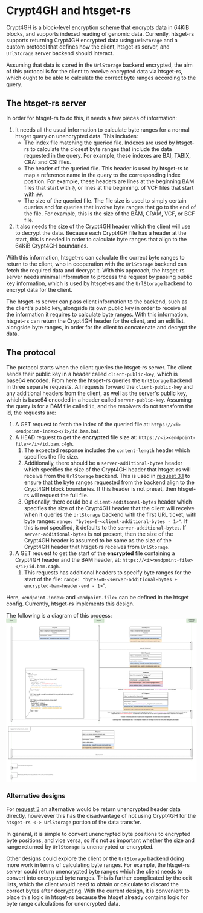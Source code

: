 # Crypt4GH and htsget-rs

Crypt4GH is a block-level encryption scheme that encrypts data in 64KiB blocks, and supports indexed reading of genomic data.
Currently, htsget-rs supports returning Crypt4GH encrypted data using `UrlStorage` and a custom protocol that defines 
how the client, htsget-rs server, and `UrlStorage` server backend should interact.

Assuming that data is stored in the `UrlStorage` backend encrypted, the aim of this protocol is for the client to receive 
encrypted data via htsget-rs, which ought to be able to calculate the correct byte ranges according to the query.

## The htsget-rs server

In order for htsget-rs to do this, it needs a few pieces of information:
1. It needs all the usual information to calculate byte ranges for a normal htsget query on unencrypted data. This includes:
    * The index file matching the queried file. Indexes are used by htsget-rs to calculate the closest byte ranges that include
      the data requested in the query. For example, these indexes are BAI, TABIX, CRAI and CSI files.
    * The header of the queried file. This header is used by htsget-rs to map a reference name in the query to the corresponding
      index position. For example, these headers are lines at the beginning BAM files that start with `@`, or lines at the beginning.
      of VCF files that start with `##`.
    * The size of the queried file. The file size is used to simply certain queries and for queries that involve byte ranges that
      go to the end of the file. For example, this is the size of the BAM, CRAM, VCF, or BCF file.
2. It also needs the size of the Crypt4GH header which the client will use to decrypt the data. Because each Crypt4GH
   file has a header at the start, this is needed in order to calculate byte ranges that align to the 64KiB Crypt4GH boundaries.

With this information, htsget-rs can calculate the correct byte ranges to return to the client, who in cooperation with the `UrlStorage`
backend can fetch the required data and decrypt it. With this approach, the htsget-rs server needs minimal information to 
process the request by passing public key information, which is used by htsget-rs and the `UrlStorage` backend to encrypt
data for the client.

The htsget-rs server can pass client information to the backend, such as the client's public key, alongside its own public
key in order to receive all the information it requires to calculate byte ranges. With this information, htsget-rs can
return the Crypt4GH header for the client, and an edit list, alongside byte ranges, in order for the client to concatenate
and decrypt the data.

## The protocol

The protocol starts when the client queries the htsget-rs server. The client sends their public key in a header called
`client-public-key`, which is base64 encoded. From here the htsget-rs queries the `UrlStorage` backend in three separate
requests. All requests forward the `client-public-key` and any additional headers from the client, as well as the server's
public key, which is base64 encoded in a header called `server-public-key`. Assuming the query is for a BAM file called `id`, and
the resolvers do not transform the id, the requests are:


1. <span id="1"></span>A GET request to fetch the index of the queried file at: `https://<i><endpoint-index></i>/id.bam.bai`.
2. <span id="2"></span>A HEAD request to get the **encrypted** file size at: `https://<i><endpoint-file></i>/id.bam.c4gh`.
   1. <span id="2.1"></span>The expected response includes the `content-length` header which specifies the file size.
   2. <span id="2.2"></span>Additionally, there should be a `server-additional-bytes` header which specifies the size of the Crypt4GH header that htsget-rs will receive 
      from the `UrlStorage` backend. This is used in [request 3.1](#3.1) to ensure that the byte ranges requested from the backend align to the Crypt4GH block boundaries.
      If this header is not preset, then htsget-rs will request the full file.
   3. <span id="2.3"></span>Optionally, there could be a `client-additional-bytes` header which specifies the size of the Crypt4GH header that the client will receive
      when it queries the `UrlStorage` backend with the first URL ticket, with byte ranges: `range: "bytes=0-<client-additional-bytes - 1>"`. 
      If this is not specified, it defaults to the `server-additional-bytes`. If `server-additional-bytes` is not present,
      then the size of the Crypt4GH header is assumed to be same as the size of the Crypt4GH header that htsget-rs receives from `UrlStorage`.
3. <span id="3"></span>A GET request to get the start of the **encrypted** file containing a Crypt4GH header and the BAM header, at: `https://<i><endpoint-file></i>/id.bam.c4gh`.
   1. <span id="3.1"></span>This requests has additional headers to specify byte ranges for the start of the file: `range: "bytes=0-<server-additional-bytes + encrypted-bam-header-end - 1>`".

Here, `<endpoint-index>` and `<endpoint-file>` can be defined in the htsget config. Currently, htsget-rs implements this design.

The following is a diagram of this process:
![architecture](./htsget-rs-crypt4gh.drawio.png)

### Alternative designs

For [request 3](#3) an alternative would be return unencrypted header data directly, howevever this has the
disadvantage of not using Crypt4GH for the `htsget-rs <-> UrlStorage` portion of the data transfer.

In general, it is simple to convert unencrypted byte positions to encrypted byte positions, and vice versa, so it's not
as important whether the size and range returned by `UrlStorage` is unencrypted or encrypted.

Other designs could explore the client or the `UrlStorage` backend doing more work in terms of calculating byte ranges.
For example, the htsget-rs server could return unencrypted byte ranges which the client needs to convert into encrypted
byte ranges. This is further complicated by the edit lists, which the client would need to obtain or calculate to discard the correct
bytes after decrypting. With the current design, it is convenient to place this logic in htsget-rs because the htsget
already contains logic for byte range calculations for unencrypted data.



